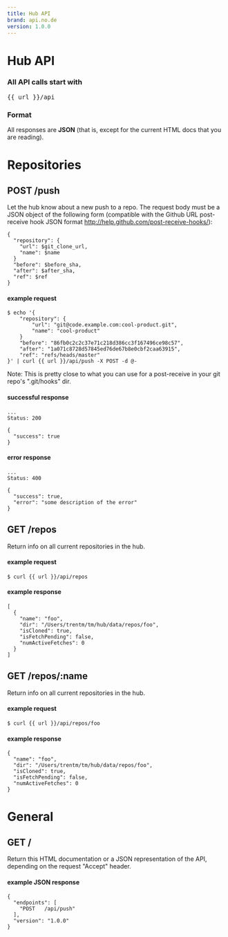 ```yaml
---
title: Hub API
brand: api.no.de
version: 1.0.0
---
```


# Hub API

### All API calls start with

<pre class="base">
{{ url }}/api
</pre>

### Format

All responses are **JSON** (that is, except for the current HTML docs that
you are reading).



# Repositories

## POST /push

Let the hub know about a new push to a repo. The request body must be a JSON
object of the following form (compatible with the Github URL post-receive
hook JSON format <http://help.github.com/post-receive-hooks/>):

    {
      "repository": {
        "url": $git_clone_url,
        "name": $name
      }
      "before": $before_sha,
      "after": $after_sha,
      "ref": $ref
    }


#### example request

    $ echo '{
        "repository": {
            "url": "git@code.example.com:cool-product.git",
            "name": "cool-product"
        }
        "before": "86fb0c2c2c37e71c218d386cc3f167496ce98c57",
        "after": "1a071c8728d57845ed76de67b8e0cbf2caa63915",
        "ref": "refs/heads/master"
    }' | curl {{ url }}/api/push -X POST -d @-

Note: This is pretty close to what you can use for a post-receive in your git
repo's ".git/hooks" dir.

#### successful response

    ...
    Status: 200

    {
      "success": true
    }

#### error response

    ...
    Status: 400

    {
      "success": true,
      "error": "some description of the error"
    }


## GET /repos

Return info on all current repositories in the hub.

#### example request

    $ curl {{ url }}/api/repos

#### example response

    [
      {
        "name": "foo",
        "dir": "/Users/trentm/tm/hub/data/repos/foo",
        "isCloned": true,
        "isFetchPending": false,
        "numActiveFetches": 0
      }
    ]


## GET /repos/:name

Return info on all current repositories in the hub.

#### example request

    $ curl {{ url }}/api/repos/foo

#### example response

    {
      "name": "foo",
      "dir": "/Users/trentm/tm/hub/data/repos/foo",
      "isCloned": true,
      "isFetchPending": false,
      "numActiveFetches": 0
    }


# General

## GET /

Return this HTML documentation or a JSON representation of the API, depending
on the request "Accept" header.

#### example JSON response

    {
      "endpoints": [
        "POST   /api/push"
      ], 
      "version": "1.0.0"
    }


